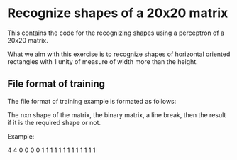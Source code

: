 # Recognize shapes of a 20x20 matrix

This contains the code for the recognizing shapes using a perceptron of a 20x20 matrix.

What we aim with this exercise is to recognize shapes of horizontal oriented rectangles with 1 unity of measure of width more than the height.

## File format of training

The file format of training example is formated as follows:

The nxn shape of the matrix, the binary matrix, a line break, then the result if it is the required shape or not.

Example:

4 4
0 0 0 0
1 1 1 1
1 1 1 1
1 1 1 1
1

